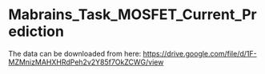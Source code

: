 # Mabrains_Task_MOSFET_Current_Prediction

The data can be downloaded from here:
https://drive.google.com/file/d/1F-MZMnizMAHXHRdPeh2v2Y85f7OkZCWG/view

